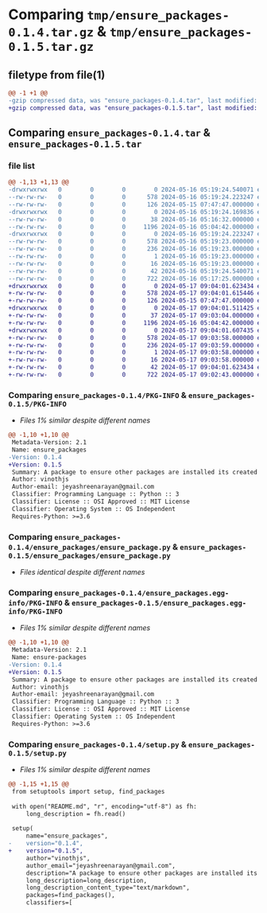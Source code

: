 # Comparing `tmp/ensure_packages-0.1.4.tar.gz` & `tmp/ensure_packages-0.1.5.tar.gz`

## filetype from file(1)

```diff
@@ -1 +1 @@
-gzip compressed data, was "ensure_packages-0.1.4.tar", last modified: Thu May 16 05:19:24 2024, max compression
+gzip compressed data, was "ensure_packages-0.1.5.tar", last modified: Fri May 17 09:04:01 2024, max compression
```

## Comparing `ensure_packages-0.1.4.tar` & `ensure_packages-0.1.5.tar`

### file list

```diff
@@ -1,13 +1,13 @@
-drwxrwxrwx   0        0        0        0 2024-05-16 05:19:24.540071 ensure_packages-0.1.4/
--rw-rw-rw-   0        0        0      578 2024-05-16 05:19:24.223247 ensure_packages-0.1.4/PKG-INFO
--rw-rw-rw-   0        0        0      126 2024-05-15 07:47:47.000000 ensure_packages-0.1.4/README.md
-drwxrwxrwx   0        0        0        0 2024-05-16 05:19:24.169836 ensure_packages-0.1.4/ensure_packages/
--rw-rw-rw-   0        0        0       38 2024-05-16 05:16:32.000000 ensure_packages-0.1.4/ensure_packages/__init__.py
--rw-rw-rw-   0        0        0     1196 2024-05-16 05:04:42.000000 ensure_packages-0.1.4/ensure_packages/ensure_package.py
-drwxrwxrwx   0        0        0        0 2024-05-16 05:19:24.223247 ensure_packages-0.1.4/ensure_packages.egg-info/
--rw-rw-rw-   0        0        0      578 2024-05-16 05:19:23.000000 ensure_packages-0.1.4/ensure_packages.egg-info/PKG-INFO
--rw-rw-rw-   0        0        0      236 2024-05-16 05:19:23.000000 ensure_packages-0.1.4/ensure_packages.egg-info/SOURCES.txt
--rw-rw-rw-   0        0        0        1 2024-05-16 05:19:23.000000 ensure_packages-0.1.4/ensure_packages.egg-info/dependency_links.txt
--rw-rw-rw-   0        0        0       16 2024-05-16 05:19:23.000000 ensure_packages-0.1.4/ensure_packages.egg-info/top_level.txt
--rw-rw-rw-   0        0        0       42 2024-05-16 05:19:24.540071 ensure_packages-0.1.4/setup.cfg
--rw-rw-rw-   0        0        0      722 2024-05-16 05:17:25.000000 ensure_packages-0.1.4/setup.py
+drwxrwxrwx   0        0        0        0 2024-05-17 09:04:01.623434 ensure_packages-0.1.5/
+-rw-rw-rw-   0        0        0      578 2024-05-17 09:04:01.615446 ensure_packages-0.1.5/PKG-INFO
+-rw-rw-rw-   0        0        0      126 2024-05-15 07:47:47.000000 ensure_packages-0.1.5/README.md
+drwxrwxrwx   0        0        0        0 2024-05-17 09:04:01.511425 ensure_packages-0.1.5/ensure_packages/
+-rw-rw-rw-   0        0        0       37 2024-05-17 09:03:04.000000 ensure_packages-0.1.5/ensure_packages/__init__.py
+-rw-rw-rw-   0        0        0     1196 2024-05-16 05:04:42.000000 ensure_packages-0.1.5/ensure_packages/ensure_package.py
+drwxrwxrwx   0        0        0        0 2024-05-17 09:04:01.607435 ensure_packages-0.1.5/ensure_packages.egg-info/
+-rw-rw-rw-   0        0        0      578 2024-05-17 09:03:58.000000 ensure_packages-0.1.5/ensure_packages.egg-info/PKG-INFO
+-rw-rw-rw-   0        0        0      236 2024-05-17 09:03:59.000000 ensure_packages-0.1.5/ensure_packages.egg-info/SOURCES.txt
+-rw-rw-rw-   0        0        0        1 2024-05-17 09:03:58.000000 ensure_packages-0.1.5/ensure_packages.egg-info/dependency_links.txt
+-rw-rw-rw-   0        0        0       16 2024-05-17 09:03:58.000000 ensure_packages-0.1.5/ensure_packages.egg-info/top_level.txt
+-rw-rw-rw-   0        0        0       42 2024-05-17 09:04:01.623434 ensure_packages-0.1.5/setup.cfg
+-rw-rw-rw-   0        0        0      722 2024-05-17 09:02:43.000000 ensure_packages-0.1.5/setup.py
```

### Comparing `ensure_packages-0.1.4/PKG-INFO` & `ensure_packages-0.1.5/PKG-INFO`

 * *Files 1% similar despite different names*

```diff
@@ -1,10 +1,10 @@
 Metadata-Version: 2.1
 Name: ensure_packages
-Version: 0.1.4
+Version: 0.1.5
 Summary: A package to ensure other packages are installed its created by vinoth cse-B. a laternate for using pip
 Author: vinothjs
 Author-email: jeyashreenarayan@gmail.com
 Classifier: Programming Language :: Python :: 3
 Classifier: License :: OSI Approved :: MIT License
 Classifier: Operating System :: OS Independent
 Requires-Python: >=3.6
```

### Comparing `ensure_packages-0.1.4/ensure_packages/ensure_package.py` & `ensure_packages-0.1.5/ensure_packages/ensure_package.py`

 * *Files identical despite different names*

### Comparing `ensure_packages-0.1.4/ensure_packages.egg-info/PKG-INFO` & `ensure_packages-0.1.5/ensure_packages.egg-info/PKG-INFO`

 * *Files 1% similar despite different names*

```diff
@@ -1,10 +1,10 @@
 Metadata-Version: 2.1
 Name: ensure-packages
-Version: 0.1.4
+Version: 0.1.5
 Summary: A package to ensure other packages are installed its created by vinoth cse-B. a laternate for using pip
 Author: vinothjs
 Author-email: jeyashreenarayan@gmail.com
 Classifier: Programming Language :: Python :: 3
 Classifier: License :: OSI Approved :: MIT License
 Classifier: Operating System :: OS Independent
 Requires-Python: >=3.6
```

### Comparing `ensure_packages-0.1.4/setup.py` & `ensure_packages-0.1.5/setup.py`

 * *Files 1% similar despite different names*

```diff
@@ -1,15 +1,15 @@
 from setuptools import setup, find_packages
 
 with open("README.md", "r", encoding="utf-8") as fh:
     long_description = fh.read()
 
 setup(
     name="ensure_packages", 
-    version="0.1.4",
+    version="0.1.5",
     author="vinothjs",
     author_email="jeyashreenarayan@gmail.com",
     description="A package to ensure other packages are installed its created by vinoth cse-B. a laternate for using pip",
     long_description=long_description,
     long_description_content_type="text/markdown",
     packages=find_packages(),
     classifiers=[
```

